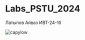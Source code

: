 # Labs_PSTU_2024

Латыпов Айваз ИВТ-24-1б

![capylow](https://i.ibb.co/fd0L5zpF/capybara-lowpoly.gif)